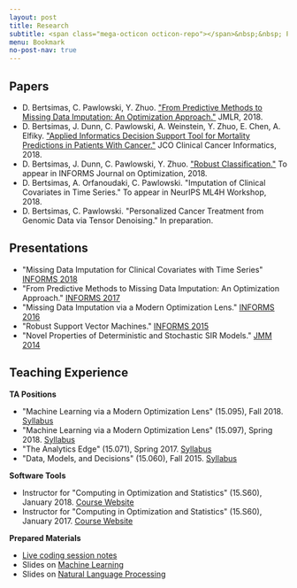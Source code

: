 ```yaml
---
layout: post
title: Research
subtitle: <span class="mega-octicon octicon-repo"></span>&nbsp;&nbsp; Papers - Presentations - Teaching
menu: Bookmark
no-post-nav: true
---
```


## Papers
- D. Bertsimas, C. Pawlowski, Y. Zhuo. <a href="http://jmlr.org/papers/v18/17-073.html">"From Predictive Methods to Missing Data Imputation: An Optimization Approach."</a> JMLR, 2018.
- D. Bertsimas, J. Dunn, C. Pawlowski, A. Weinstein, Y. Zhuo, E. Chen, A. Elfiky. <a href="https://ascopubs.org/doi/10.1200/CCI.18.00003">"Applied Informatics Decision Support Tool for Mortality Predictions in Patients With Cancer."</a> JCO Clinical Cancer Informatics, 2018.
- D. Bertsimas, J. Dunn, C. Pawlowski, Y. Zhuo. <a href="https://colin78.github.io/assets/files/RobustClassification.pdf">"Robust Classification."</a> To appear in INFORMS Journal on Optimization, 2018.
- D. Bertsimas, A. Orfanoudaki, C. Pawlowski. "Imputation of Clinical Covariates in Time Series." To appear in NeurIPS ML4H Workshop, 2018.  
- D. Bertsimas, C. Pawlowski. "Personalized Cancer Treatment from Genomic Data via Tensor Denoising." In preparation.


## Presentations
- "Missing Data Imputation for Clinical Covariates with Time Series" <a href="http://www.abstractsonline.com/pp8/#!/4701/presentation/6677">INFORMS 2018</a>
- "From Predictive Methods to Missing Data Imputation: An Optimization Approach." <a href="https://www.abstractsonline.com/pp8/#!/4471/presentation/12208">INFORMS 2017</a>
- "Missing Data Imputation via a Modern Optimization Lens." <a href="https://www.abstractsonline.com/pp8/#!/4182/presentation/7104">INFORMS 2016</a>
- "Robust Support Vector Machines." <a href="https://informs.emeetingsonline.com/emeetings/formbuilder/clustersessiondtl.asp?csnno=24168&mmnno=272&ppnno=90513">INFORMS 2015</a>
- "Novel Properties of Deterministic and Stochastic SIR Models." <a href="https://jointmathematicsmeetings.org/amsmtgs/2160_abstracts/1096-vg-2688.pdf">JMM 2014</a>

## Teaching Experience

**TA Positions**
- "Machine Learning via a Modern Optimization Lens" (15.095), Fall 2018. <a href="https://colin78.github.io/assets/files/15-095-syllabus-fall_2018.pdf">Syllabus</a>
- "Machine Learning via a Modern Optimization Lens" (15.097), Spring 2018. <a href="https://colin78.github.io/assets/files/15-097-syllabus-2018.pdf">Syllabus</a>
- "The Analytics Edge" (15.071), Spring 2017. <a href="https://colin78.github.io/assets/files/Syllabus-15071-Spring2017-template2.pdf">Syllabus</a>
- "Data, Models, and Decisions" (15.060), Fall 2015. <a href="https://colin78.github.io/assets/files/Syllabus-15060-Fall-2015.pdf">Syllabus</a>

**Software Tools**
- Instructor for "Computing in Optimization and Statistics" (15.S60), January 2018. <a href="https://philchodrow.github.io/cos_2018/">Course Website</a>
- Instructor for "Computing in Optimization and Statistics" (15.S60), January 2017. <a href="https://philchodrow.github.io/cos_2017/">Course Website</a>

**Prepared Materials**
- <a href="https://colin78.github.io/assets/files/script_2_complete.html">Live coding session notes</a>
- Slides on <a href="https://colin78.github.io/assets/files/Machine%20Learning.pdf">Machine Learning</a>
- Slides on <a href="https://colin78.github.io/assets/files/Natural%20Language%20Processing.pdf">Natural Language Processing</a>

<!-- - Topic of my segment: *Statistical Modeling and Machine Learning* --><!-- - Prepared materials: <a href="https://colin78.github.io/assets/files/script_complete.R">Live coding session notes</a> -->
